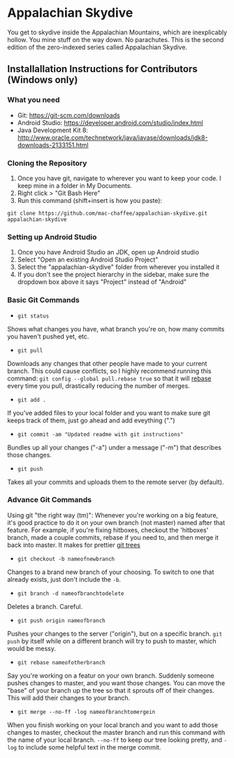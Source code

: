 # Appalachian Skydive
You get to skydive inside the Appalachian Mountains, which are inexplicably hollow. You mine stuff on the way down. No parachutes. 
This is the second edition of the zero-indexed series called Appalachian Skydive.

## Installallation Instructions for Contributors (Windows only)

### What you need
* Git: https://git-scm.com/downloads
* Android Studio: https://developer.android.com/studio/index.html
* Java Development Kit 8: http://www.oracle.com/technetwork/java/javase/downloads/jdk8-downloads-2133151.html

### Cloning the Repository
1. Once you have git, navigate to wherever you want to keep your code. I keep mine in a folder in My Documents.
2. Right click > "Git Bash Here"
3. Run this command (shift+insert is how you paste):
```
git clone https://github.com/mac-chaffee/appalachian-skydive.git appalachian-skydive
```
### Setting up Android Studio
1. Once you have Android Studio an JDK, open up Android studio
2. Select "Open an existing Android Studio Project"
3. Select the "appalachian-skydive" folder from wherever you installed it
4. If you don't see the project hierarchy in the sidebar, make sure the dropdown box above it says "Project" instead of "Android"

### Basic Git Commands
* `git status`

Shows what changes you have, what branch you're on, how many commits you haven't pushed yet, etc.

* `git pull`

Downloads any changes that other people have made to your current branch. This could cause conflicts, so I highly recommend running this command: `git config --global pull.rebase true` so that it will [rebase](https://git-scm.com/docs/git-rebase) every time you pull, drastically reducing the number of merges.

* `git add .`

If you've added files to your local folder and you want to make sure git keeps track of them, just go ahead and add eveything (".")

* `git commit -am "Updated readme with git instructions"`

Bundles up all your changes ("-a") under a message ("-m") that describes those changes.

* `git push` 

Takes all your commits and uploads them to the remote server (by default).

### Advance Git Commands
Using git "the right way (tm)": Whenever you're working on a big feature, it's good practice to do it on your own branch (not master) named after that feature. For example, if you're fixing hitboxes, checkout the 'hitboxes' branch, made a couple commits, rebase if you need to, and then merge it back into master. It makes for prettier [git trees](https://imgs.xkcd.com/comics/git_commit.png)

* `git checkout -b nameofnewbranch`

Changes to a brand new branch of your choosing. To switch to one that already exists, just don't include the `-b`.

* `git branch -d nameofbranchtodelete`

Deletes a branch. Careful.

* `git push origin nameofbranch`

Pushes your changes to the server ("origin"), but on a specific branch. `git push` by itself while on a different branch will try to push to master, which would be messy.

* `git rebase nameofotherbranch`

Say you're working on a featur on your own branch. Suddenly someone pushes changes to master, and you want those changes. You can move the "base" of your branch up the tree so that it sprouts off of their changes. This will add their changes to your branch.

* `git merge --no-ff -log nameofbranchtomergein`

When you finish working on your local branch and you want to add those changes to master, checkout the master branch and run this command with the name of your local branch. `--no-ff` to keep our tree looking pretty, and `-log` to include some helpful text in the merge commit.

